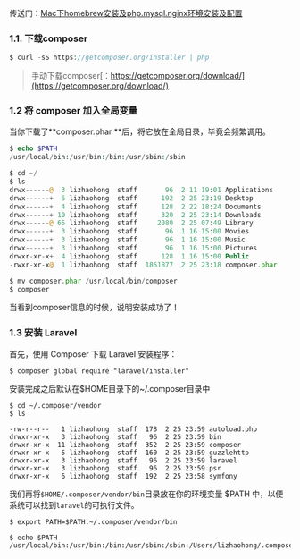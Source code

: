 传送门：[Mac下homebrew安装及php.mysql.nginx环境安装及配置](http://blog.qiji.tech/archives/132)

### 1.1. 下载composer

```php
$ curl -sS https://getcomposer.org/installer | php
```

> 手动下载composer[：https://getcomposer.org/download/](https://getcomposer.org/download/)

### 1.2 将 composer 加入全局变量

当你下载了**composer.phar **后，将它放在全局目录，毕竟会频繁调用。

```php
$ echo $PATH
/usr/local/bin:/usr/bin:/bin:/usr/sbin:/sbin

$ cd ~/
$ ls 
drwx------@  3 lizhaohong  staff       96  2 11 19:01 Applications
drwx------+  6 lizhaohong  staff      192  2 25 23:19 Desktop
drwx------+  4 lizhaohong  staff      128  2 22 18:24 Documents
drwx------+ 10 lizhaohong  staff      320  2 25 23:14 Downloads
drwx------@ 65 lizhaohong  staff     2080  2 25 07:49 Library
drwx------+  3 lizhaohong  staff       96  1 16 15:00 Movies
drwx------+  3 lizhaohong  staff       96  1 16 15:00 Music
drwx------+  3 lizhaohong  staff       96  1 16 15:00 Pictures
drwxr-xr-x+  4 lizhaohong  staff      128  1 16 15:00 Public
-rwxr-xr-x@  1 lizhaohong  staff  1861877  2 25 23:18 composer.phar

$ mv composer.phar /usr/local/bin/composer
$ composer
```

当看到composer信息的时候，说明安装成功了！

### 1.3 安装 Laravel

首先，使用 Composer 下载 Laravel 安装程序：

```
$ composer global require "laravel/installer"
```

安装完成之后默认在$HOME目录下的~/.composer目录中

```
$ cd ~/.composer/vendor
$ ls

-rw-r--r--   1 lizhaohong  staff  178  2 25 23:59 autoload.php
drwxr-xr-x   3 lizhaohong  staff   96  2 25 23:59 bin
drwxr-xr-x  11 lizhaohong  staff  352  2 25 23:59 composer
drwxr-xr-x   5 lizhaohong  staff  160  2 25 23:59 guzzlehttp
drwxr-xr-x   3 lizhaohong  staff   96  2 25 23:59 laravel
drwxr-xr-x   3 lizhaohong  staff   96  2 25 23:59 psr
drwxr-xr-x   6 lizhaohong  staff  192  2 25 23:58 symfony
```

我们再将`$HOME/.composer/vendor/bin`目录放在你的环境变量 $PATH 中，以便系统可以找到`laravel`的可执行文件。

```
$ export PATH=$PATH:~/.composer/vendor/bin

$ echo $PATH
/usr/local/bin:/usr/bin:/bin:/usr/sbin:/sbin:/Users/lizhaohong/.composer/vendor/bin
```



